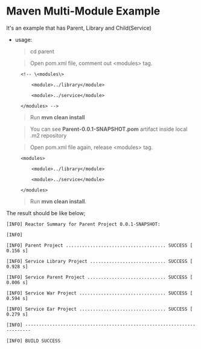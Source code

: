 # Maven Multi-Module Example

It's an example that has Parent, Library and Child(Service)

- usage:
	> cd parent
	
	>Open pom.xml file, comment out \<modules\> tag.

		<!-- \<modules\>

			<module>../library</module>

			<module>../service</module>

		</modules> -->
	>Run **mvn clean install**

	>You can see **Parent-0.0.1-SNAPSHOT.pom** artifact inside local .m2 repository

	>Open pom.xml file again, release \<modules\> tag.

		<modules>

			<module>../library</module>

			<module>../service</module>

		</modules>

	>Run **mvn clean install**.

The result should be like below;

  
```
[INFO] Reactor Summary for Parent Project 0.0.1-SNAPSHOT:

[INFO]

[INFO] Parent Project ..................................... SUCCESS [ 0.156 s]

[INFO] Service Library Project ............................ SUCCESS [ 0.928 s]

[INFO] Service Parent Project ............................. SUCCESS [ 0.006 s]

[INFO] Service War Project ................................ SUCCESS [ 0.594 s]

[INFO] Service Ear Project ................................ SUCCESS [ 0.279 s]

[INFO] ------------------------------------------------------------------------

[INFO] BUILD SUCCESS
```